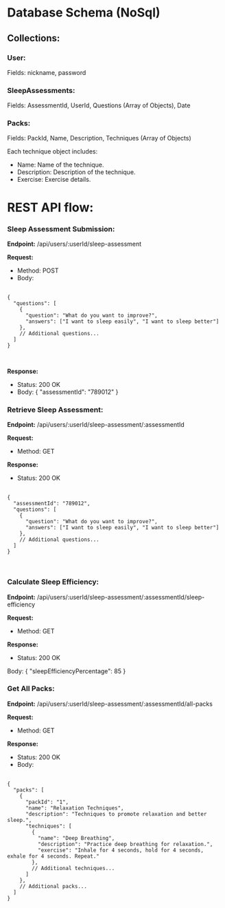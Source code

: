 <h1>Database Schema (NoSql)</h1>

<h2>Collections:</h2>

<h3>User:</h3>
<p>Fields: nickname, password</p>

<h3>SleepAssessments:</h3>
<p>Fields: AssessmentId, UserId, Questions (Array of Objects), Date</p>

<h3>Packs:</h3>
<p>Fields: PackId, Name, Description, Techniques (Array of Objects)</p>
<p>Each technique object includes:</p>
<ul>
  <li>Name: Name of the technique.</li>
  <li>Description: Description of the technique.</li>
  <li>Exercise: Exercise details.</li>
</ul>

<h1>REST API flow:</h1>

<h3>Sleep Assessment Submission:</h3>
<p><b>Endpoint:</b> /api/users/:userId/sleep-assessment</p>
<p><b>Request:</b></p>
<ul>
  <li>Method: POST</li>
  <li>Body:</li>
</ul>
<pre>
        <code>
{
  "questions": [
    {
      "question": "What do you want to improve?",
      "answers": ["I want to sleep easily", "I want to sleep better"]
    },
    // Additional questions...
  ]
}
        </code>
    </pre>
<p><b>Response:</b></p>
<ul>
  <li>Status: 200 OK</li>
  <li>Body: { "assessmentId": "789012" }</li>
</ul>

<h3>Retrieve Sleep Assessment:</h3>
<p><b>Endpoint:</b> /api/users/:userId/sleep-assessment/:assessmentId</p>
<p><b>Request:</b></p>
<ul>
  <li>Method: GET</li>
</ul>
<p><b>Response:</b></p>
<ul>
  <li>Status: 200 OK</li>
</ul>
<pre>
        <code>
{
  "assessmentId": "789012",
  "questions": [
    {
      "question": "What do you want to improve?",
      "answers": ["I want to sleep easily", "I want to sleep better"]
    },
    // Additional questions...
  ]
}
        </code>
    </pre>

<h3>Calculate Sleep Efficiency:</h3>
<p>
  <b>Endpoint:</b>
  /api/users/:userId/sleep-assessment/:assessmentId/sleep-efficiency
</p>
<p><b>Request:</b></p>
<ul>
  <li>Method: GET</li>
</ul>
<p><b>Response:</b></p>
<ul>
  <li>Status: 200 OK</li>
</ul>
<p>Body: { "sleepEfficiencyPercentage": 85 }</p>

<h3>Get All Packs:</h3>
<p>
  <b>Endpoint:</b>
  /api/users/:userId/sleep-assessment/:assessmentId/all-packs
</p>
<p><b>Request:</b></p>
<ul>
  <li>Method: GET</li>
</ul>
<p><b>Response:</b></p>
<ul>
  <li>Status: 200 OK</li>
  <li>Body:</li>
</ul>
<pre>
        <code>
{
  "packs": [
    {
      "packId": "1",
      "name": "Relaxation Techniques",
      "description": "Techniques to promote relaxation and better sleep.",
      "techniques": [
        {
          "name": "Deep Breathing",
          "description": "Practice deep breathing for relaxation.",
          "exercise": "Inhale for 4 seconds, hold for 4 seconds, exhale for 4 seconds. Repeat."
        },
        // Additional techniques...
      ]
    },
    // Additional packs...
  ]
}
        </code>
    </pre>
